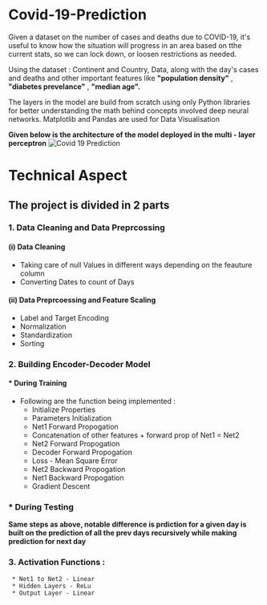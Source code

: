 # Covid-19-Prediction
Given a dataset on the number of cases and deaths due to COVID-19, it's useful to know how the situation will progress in an area based on tthe current stats, so we can lock down, or loosen restrictions as needed.

Using the dataset : Continent and Country, Data, along with the day's cases and deaths and other important features like **"population density"** , **"diabetes prevelance"** , **"median age".**

The layers in the model are build from scratch using only Python libraries for better understanding the math behind concepts involved deep neural networks.
Matplotlib and Pandas are used for Data Visualisation

**Given below is the architecture of the model deployed in the multi - layer perceptron**
![Covid 19 Prediction](https://user-images.githubusercontent.com/63362412/123039521-efefcc00-d40f-11eb-9c78-b87f3004838a.PNG)

# Technical Aspect

## The project is divided in 2 parts
### 1. Data Cleaning and Data Preprcossing
#### (i) Data Cleaning
 * Taking care of null Values in different ways depending on the feauture column
 * Converting Dates to count of Days 
#### (ii) Data Preprcoessing and Feature Scaling
  * Label and Target Encoding
  * Normalization
  * Standardization
  * Sorting
  
 ### 2. Building Encoder-Decoder Model
#### * During Training
  * Following are the function being implemented :
    * Initialize Properties
    * Parameters Initialization
    * Net1 Forward Propogation
    * Concatenation of other features + forward prop of Net1 = Net2
    * Net2 Forward Propogation
    * Decoder Forward Propogation
    * Loss - Mean Square Error
    * Net2 Backward Propogation
    * Net1 Backward Propogation
    * Gradient Descent

### * During Testing
   **Same steps as above, notable difference is prdiction for a given day is built on the prediction of all the prev days recursively while making prediction for next day**
 ### 3. Activation Functions :
     * Net1 to Net2 - Linear
     * Hidden Layers - ReLu
     * Output Layer - Linear

